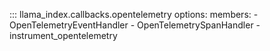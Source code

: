 ::: llama_index.callbacks.opentelemetry
    options:
      members:
        - OpenTelemetryEventHandler
        - OpenTelemetrySpanHandler
        - instrument_opentelemetry
